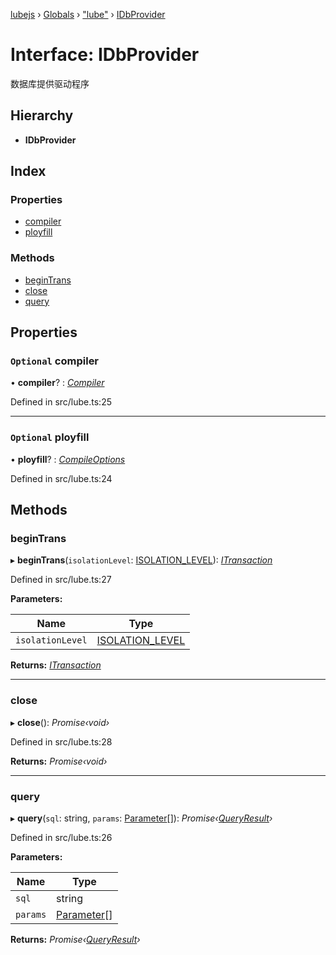 [lubejs](../README.md) › [Globals](../globals.md) › ["lube"](../modules/_lube_.md) › [IDbProvider](_lube_.idbprovider.md)

# Interface: IDbProvider

数据库提供驱动程序

## Hierarchy

* **IDbProvider**

## Index

### Properties

* [compiler](_lube_.idbprovider.md#optional-compiler)
* [ployfill](_lube_.idbprovider.md#optional-ployfill)

### Methods

* [beginTrans](_lube_.idbprovider.md#begintrans)
* [close](_lube_.idbprovider.md#close)
* [query](_lube_.idbprovider.md#query)

## Properties

### `Optional` compiler

• **compiler**? : *[Compiler](../classes/_compiler_.compiler.md)*

Defined in src/lube.ts:25

___

### `Optional` ployfill

• **ployfill**? : *[CompileOptions](_compiler_.compileoptions.md)*

Defined in src/lube.ts:24

## Methods

###  beginTrans

▸ **beginTrans**(`isolationLevel`: [ISOLATION_LEVEL](../enums/_constants_.isolation_level.md)): *[ITransaction](_lube_.itransaction.md)*

Defined in src/lube.ts:27

**Parameters:**

Name | Type |
------ | ------ |
`isolationLevel` | [ISOLATION_LEVEL](../enums/_constants_.isolation_level.md) |

**Returns:** *[ITransaction](_lube_.itransaction.md)*

___

###  close

▸ **close**(): *Promise‹void›*

Defined in src/lube.ts:28

**Returns:** *Promise‹void›*

___

###  query

▸ **query**(`sql`: string, `params`: [Parameter](../classes/_ast_.parameter.md)[]): *Promise‹[QueryResult](_executor_.queryresult.md)›*

Defined in src/lube.ts:26

**Parameters:**

Name | Type |
------ | ------ |
`sql` | string |
`params` | [Parameter](../classes/_ast_.parameter.md)[] |

**Returns:** *Promise‹[QueryResult](_executor_.queryresult.md)›*
